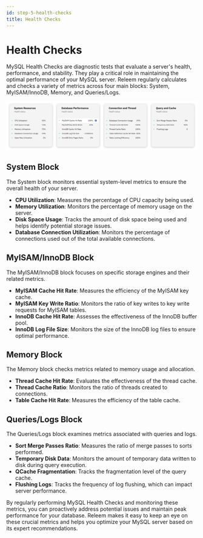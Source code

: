 ```yaml
---
id: step-5-health-checks
title: Health Checks
---
```


# Health Checks

MySQL Health Checks are diagnostic tests that evaluate a server's health, performance, and stability. They play a critical role in maintaining the optimal performance of your MySQL server. Releem regularly calculates and checks a variety of metrics across four main blocks: System, MyISAM/InnoDB, Memory, and Queries/Logs.

![Releem Health Checks block](../../assets/images/releem-dashboard-health-checks.png)

## System Block
The System block monitors essential system-level metrics to ensure the overall health of your server.

- **CPU Utilization**: Measures the percentage of CPU capacity being used.
- **Memory Utilization**: Monitors the percentage of memory usage on the server.
- **Disk Space Usage**: Tracks the amount of disk space being used and helps identify potential storage issues.
- **Database Connection Utilization**: Monitors the percentage of connections used out of the total available connections.

## MyISAM/InnoDB Block
The MyISAM/InnoDB block focuses on specific storage engines and their related metrics.

- **MyISAM Cache Hit Rate**: Measures the efficiency of the MyISAM key cache.
- **MyISAM Key Write Ratio**: Monitors the ratio of key writes to key write requests for MyISAM tables.
- **InnoDB Cache Hit Rate**: Assesses the effectiveness of the InnoDB buffer pool.
- **InnoDB Log File Size**: Monitors the size of the InnoDB log files to ensure optimal performance.

## Memory Block
The Memory block checks metrics related to memory usage and allocation.

- **Thread Cache Hit Rate**: Evaluates the effectiveness of the thread cache.
- **Thread Cache Ratio**: Monitors the ratio of threads created to connections.
- **Table Cache Hit Rate**: Measures the efficiency of the table cache.

## Queries/Logs Block
The Queries/Logs block examines metrics associated with queries and logs.

- **Sort Merge Passes Ratio**: Measures the ratio of merge passes to sorts performed.
- **Temporary Disk Data**: Monitors the amount of temporary data written to disk during query execution.
- **QCache Fragmentation**: Tracks the fragmentation level of the query cache.
- **Flushing Logs**: Tracks the frequency of log flushing, which can impact server performance.

By regularly performing MySQL Health Checks and monitoring these metrics, you can proactively address potential issues and maintain peak performance for your database. Releem makes it easy to keep an eye on these crucial metrics and helps you optimize your MySQL server based on its expert recommendations.